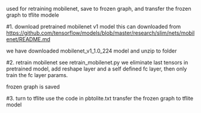 used for retraining mobilenet, save to frozen graph, and transfer the frozen graph to tflite modele

#1. download pretrained mobilenet v1 model
this can downloaded from https://github.com/tensorflow/models/blob/master/research/slim/nets/mobilenet/README.md

we have downloaded mobilenet_v1_1.0_224 model and unzip to folder

#2. retrain mobilenet
see retrain_mobilenet.py
we eliminate last tensors in pretrained model, add reshape layer and a self defined fc layer, then only train the fc layer params.

frozen graph is saved

#3. turn to tflite
use the code in pbtolite.txt transfer the frozen graph to tflite model
